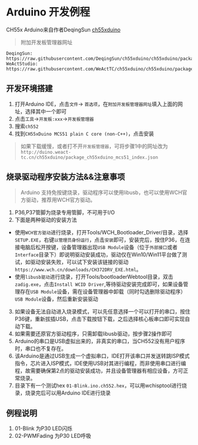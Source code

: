 # Arduino 开发例程
CH55x Arduino来自作者DeqingSun [ch55xduino](https://github.com/DeqingSun/ch55xduino)

> 附加开发板管理器网址
```
DeqingSun: https://raw.githubusercontent.com/DeqingSun/ch55xduino/ch55xduino/package_ch55xduino_mcs51_index.json
WeActStudio: https://raw.githubusercontent.com/WeActTC/ch55xduino/ch55xduino/package_ch55xduino_mcs51_index.json
```

## 开发环境搭建
1. 打开Arduino IDE，点击`文件`-> `首选项`，在`附加开发板管理器网址`填入上面的网址，选择其中一个即可
2. 点击`工具`->`开发板:xxx`->`开发板管理器`
3. 搜索`ch552`
4. 找到`CH55xDuino MCS51 plain C core (non-C++)`，点击安装
> 如果下载缓慢，或者打不开`开发板管理器`，可将步骤1中的网址改为
`http://duino.weact-tc.cn/ch55xduino/package_ch55xduino_mcs51_index.json`

## 烧录驱动程序安装方法&&注意事项
> Arduino 支持免按键烧录，驱动程序可以使用libusb，也可以使用WCH官方驱动，推荐用WCH官方驱动。
1. P36,P37管脚为烧录专用管脚，不可用于I/O
2. 下面是两种驱动的安装方法
* 使用`WCH官方驱动`进行烧录，打开Tools/WCH_Bootloader_Driver/目录，选择`SETUP.EXE`，右键`以管理员身份运行`，点击`安装`即可，安装完后，按住P36，在连接电脑后松开按键，设备管理器出现`USB Module`设备（位于`外部接口`或者`Interface`目录下）即说明驱动安装成功，驱动仅在Win10/Win11平台做了测试，如驱动安装失败，可以试下安装该链接的驱动`https://www.wch.cn/downloads/CH372DRV_EXE.html`。
* 使用`libusb驱动`进行烧录，打开Tools/bootloaderWebtool目录，双击`zadig.exe`，点击`Install WCID Driver`,等待驱动安装完成即可，如果设备管理存在`USB Module`设备，需在设备管理器中卸载（同时勾选删除驱动程序）`USB Module`设备，然后重新安装驱动
3. 如果设备无法自动进入烧录模式，可以先任意选择一个可以打开的串口，按住P36键，重新拔插USB，点击下载按钮下载，之后选择核心板串口即可实现自动下载。
4. 如果需要还原官方驱动程序，只需卸载libusb驱动，按步骤2操作即可
5. Arduino的串口是USB虚拟出来的，非真实的串口，当CH552没有用户程序时，串口也不复存在。
6. 该Arduino是通过USB生成一个虚拟串口，IDE打开该串口并发送转跳ISP模式指令，芯片进入ISP模式，IDE使用USB对其进行编程，而非使用串口进行编程，故需要确保第2点的驱动安装成功，并且设备管理器有相应设备，方可正常烧录。
7. 目录下有一个测试hex `01-Blink.ino.ch552.hex`，可以用wchisptool进行烧录，烧录完后可以用Arduino IDE进行烧录

## 例程说明
1. 01-Blink 为P30 LED闪烁
2. 02-PWMFading 为P30 LED呼吸
